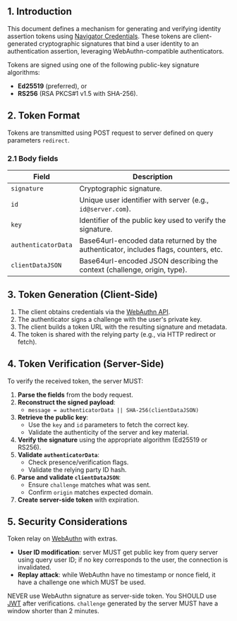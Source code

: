 ## 1. Introduction

This document defines a mechanism for generating and verifying identity assertion tokens using [Navigator Credentials](https://developer.mozilla.org/en-US/docs/Web/API/Navigator/credentials). These tokens are client-generated cryptographic signatures that bind a user identity to an authentication assertion, leveraging WebAuthn-compatible authenticators.

Tokens are signed using one of the following public-key signature algorithms:

- **Ed25519** (preferred), or  
- **RS256** (RSA PKCS#1 v1.5 with SHA-256).

## 2. Token Format

Tokens are transmitted using POST request to server defined on query parameters `redirect`.

### 2.1 Body fields

| Field               | Description                                                                            |
|---------------------|----------------------------------------------------------------------------------------|
| `signature`         | Cryptographic signature.                                                               |
| `id`                | Unique user identifier with server (e.g., `id@server.com`).                            |
| `key`               | Identifier of the public key used to verify the signature.                             |
| `authenticatorData` | Base64url-encoded data returned by the authenticator, includes flags, counters, etc.   |
| `clientDataJSON`    | Base64url-encoded JSON describing the context (challenge, origin, type).               |

## 3. Token Generation (Client-Side)

1. The client obtains credentials via the [WebAuthn API](https://w3c.github.io/webauthn/).
2. The authenticator signs a challenge with the user's private key.
3. The client builds a token URL with the resulting signature and metadata.
4. The token is shared with the relying party (e.g., via HTTP redirect or fetch).

## 4. Token Verification (Server-Side)

To verify the received token, the server MUST:

1. **Parse the fields** from the body request.
2. **Reconstruct the signed payload**:
   - `message = authenticatorData || SHA-256(clientDataJSON)`
3. **Retrieve the public key**:
   - Use the `key` and `id` parameters to fetch the correct key.
   - Validate the authenticity of the server and key material.
4. **Verify the signature** using the appropriate algorithm (Ed25519 or RS256).
5. **Validate `authenticatorData`**:
   - Check presence/verification flags.
   - Validate the relying party ID hash.
6. **Parse and validate `clientDataJSON`**:
   - Ensure `challenge` matches what was sent.
   - Confirm `origin` matches expected domain.
7. **Create server-side token** with expiration.

## 5. Security Considerations

Token relay on [WebAuthn](https://w3c.github.io/webauthn/) with extras.

- **User ID modification**: server MUST get public key from query server using query user ID; if no key corresponds to the user, the connection is invalidated.
- **Replay attack**: while WebAuthn have no timestamp or nonce field, it have a challenge one which MUST be used.

NEVER use WebAuthn signature as server-side token. You SHOULD use [JWT](https://jwt.io) after verifications.
`challenge` generated by the server MUST have a window shorter than 2 minutes.